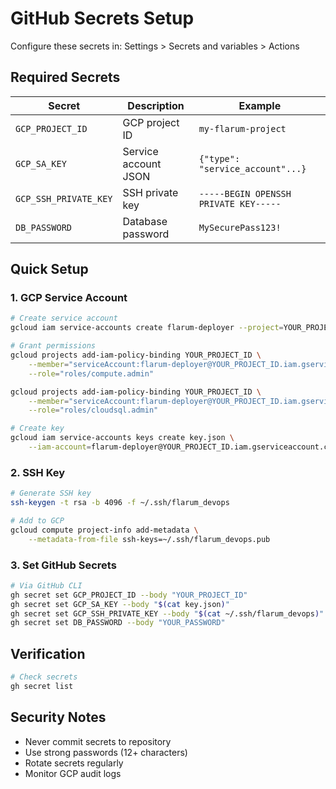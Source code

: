 # GitHub Secrets Setup

Configure these secrets in: Settings > Secrets and variables > Actions

## Required Secrets

| Secret                | Description          | Example                               |
| --------------------- | -------------------- | ------------------------------------- |
| `GCP_PROJECT_ID`      | GCP project ID       | `my-flarum-project`                   |
| `GCP_SA_KEY`          | Service account JSON | `{"type": "service_account"...}`      |
| `GCP_SSH_PRIVATE_KEY` | SSH private key      | `-----BEGIN OPENSSH PRIVATE KEY-----` |
| `DB_PASSWORD`         | Database password    | `MySecurePass123!`                    |

## Quick Setup

### 1. GCP Service Account

```bash
# Create service account
gcloud iam service-accounts create flarum-deployer --project=YOUR_PROJECT_ID

# Grant permissions
gcloud projects add-iam-policy-binding YOUR_PROJECT_ID \
    --member="serviceAccount:flarum-deployer@YOUR_PROJECT_ID.iam.gserviceaccount.com" \
    --role="roles/compute.admin"

gcloud projects add-iam-policy-binding YOUR_PROJECT_ID \
    --member="serviceAccount:flarum-deployer@YOUR_PROJECT_ID.iam.gserviceaccount.com" \
    --role="roles/cloudsql.admin"

# Create key
gcloud iam service-accounts keys create key.json \
    --iam-account=flarum-deployer@YOUR_PROJECT_ID.iam.gserviceaccount.com
```

### 2. SSH Key

```bash
# Generate SSH key
ssh-keygen -t rsa -b 4096 -f ~/.ssh/flarum_devops

# Add to GCP
gcloud compute project-info add-metadata \
    --metadata-from-file ssh-keys=~/.ssh/flarum_devops.pub
```

### 3. Set GitHub Secrets

```bash
# Via GitHub CLI
gh secret set GCP_PROJECT_ID --body "YOUR_PROJECT_ID"
gh secret set GCP_SA_KEY --body "$(cat key.json)"
gh secret set GCP_SSH_PRIVATE_KEY --body "$(cat ~/.ssh/flarum_devops)"
gh secret set DB_PASSWORD --body "YOUR_PASSWORD"
```

## Verification

```bash
# Check secrets
gh secret list
```

## Security Notes

- Never commit secrets to repository
- Use strong passwords (12+ characters)
- Rotate secrets regularly
- Monitor GCP audit logs
